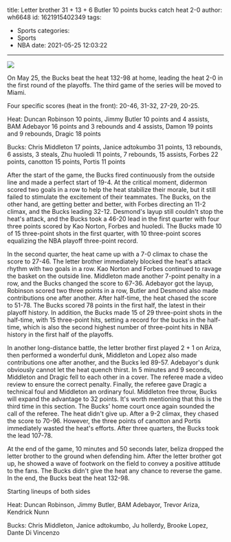 title: Letter brother 31 + 13 + 6 Butler 10 points bucks catch heat 2-0
author: wh6648
id: 1621915402349
tags: 
- Sports
categories: 
- Sports
- NBA
date: 2021-05-25 12:03:22
---
![](https://p2.itc.cn/q_70/images01/20210525/a49574bd63cc4c799ffbc634d5821d26.jpeg)


On May 25, the Bucks beat the heat 132-98 at home, leading the heat 2-0 in the first round of the playoffs. The third game of the series will be moved to Miami.

Four specific scores (heat in the front): 20-46, 31-32, 27-29, 20-25.

Heat: Duncan Robinson 10 points, Jimmy Butler 10 points and 4 assists, BAM Adebayor 16 points and 3 rebounds and 4 assists, Damon 19 points and 9 rebounds, Dragic 18 points

Bucks: Chris Middleton 17 points, Janice adtokumbo 31 points, 13 rebounds, 6 assists, 3 steals, Zhu huoledi 11 points, 7 rebounds, 15 assists, Forbes 22 points, canotton 15 points, Portis 11 points

After the start of the game, the Bucks fired continuously from the outside line and made a perfect start of 19-4. At the critical moment, didermon scored two goals in a row to help the heat stabilize their morale, but it still failed to stimulate the excitement of their teammates. The Bucks, on the other hand, are getting better and better, with Forbes directing an 11-2 climax, and the Bucks leading 32-12. Desmond's layup still couldn't stop the heat's attack, and the Bucks took a 46-20 lead in the first quarter with four three points scored by Kao Norton, Forbes and huoledi. The Bucks made 10 of 15 three-point shots in the first quarter, with 10 three-point scores equalizing the NBA playoff three-point record.

In the second quarter, the heat came up with a 7-0 climax to chase the score to 27-46. The letter brother immediately blocked the heat's attack rhythm with two goals in a row. Kao Norton and Forbes continued to ravage the basket on the outside line. Middleton made another 7-point penalty in a row, and the Bucks changed the score to 67-36. Adebayor got the layup, Robinson scored two three points in a row, Butler and Desmond also made contributions one after another. After half-time, the heat chased the score to 51-78. The Bucks scored 78 points in the first half, the latest in their playoff history. In addition, the Bucks made 15 of 29 three-point shots in the half-time, with 15 three-point hits, setting a record for the bucks in the half-time, which is also the second highest number of three-point hits in NBA history in the first half of the playoffs.

In another long-distance battle, the letter brother first played 2 + 1 on Ariza, then performed a wonderful dunk, Middleton and Lopez also made contributions one after another, and the Bucks led 89-57. Adebayor's dunk obviously cannot let the heat quench thirst. In 5 minutes and 9 seconds, Middleton and Dragic fell to each other in a cover. The referee made a video review to ensure the correct penalty. Finally, the referee gave Dragic a technical foul and Middleton an ordinary foul. Middleton free throw, Bucks will expand the advantage to 32 points. It's worth mentioning that this is the third time in this section. The Bucks' home court once again sounded the call of the referee. The heat didn't give up. After a 9-2 climax, they chased the score to 70-96. However, the three points of canotton and Portis immediately wasted the heat's efforts. After three quarters, the Bucks took the lead 107-78.

At the end of the game, 10 minutes and 50 seconds later, beliza dropped the letter brother to the ground when defending him. After the letter brother got up, he showed a wave of footwork on the field to convey a positive attitude to the fans. The Bucks didn't give the heat any chance to reverse the game. In the end, the Bucks beat the heat 132-98.

Starting lineups of both sides

Heat: Duncan Robinson, Jimmy Butler, BAM Adebayor, Trevor Ariza, Kendrick Nunn

Bucks: Chris Middleton, Janice adtokumbo, Ju hollerdy, Brooke Lopez, Dante Di Vincenzo

